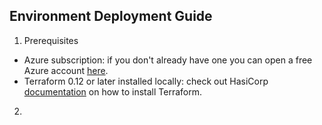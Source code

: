 ## Environment Deployment Guide

1. Prerequisites
- Azure subscription: if you don't already have one you can open a free Azure account [here](https://azure.microsoft.com/free).
- Terraform 0.12 or later installed locally: check out HasiCorp [documentation](https://learn.hashicorp.com/terraform/azure/install) on how to install Terraform.

2. 
